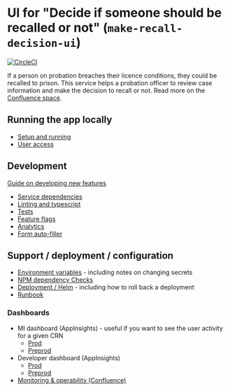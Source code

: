 # UI for "Decide if someone should be recalled or not" (`make-recall-decision-ui`)

[![CircleCI](https://dl.circleci.com/status-badge/img/gh/ministryofjustice/make-recall-decision-ui/tree/main.svg?style=svg)](https://dl.circleci.com/status-badge/redirect/gh/ministryofjustice/make-recall-decision-ui/tree/main)

If a person on probation breaches their licence conditions, they could be recalled to prison. This service helps a probation officer to review case information and make the decision to recall or not.
Read more on the [Confluence space](https://dsdmoj.atlassian.net/wiki/spaces/MRD/overview).

## Running the app locally
* [Setup and running](./docs/setup-running.md)
* [User access](./docs/user-access.md)

## Development
[Guide on developing new features](./docs/developing-new-features.md)

* [Service dependencies](./docs/service-dependencies.md)
* [Linting and typescript](./docs/lint-typescript.md)
* [Tests](./docs/tests.md)
* [Feature flags](./docs/feature-flags.md)
* [Analytics](./docs/analytics.md)
* [Form auto-filler](./docs/autofill-forms.md)

## Support / deployment / configuration
* [Environment variables](./docs/env-vars.md) - including notes on changing secrets
* [NPM dependency Checks](./docs/npm-dependency-checks.md)
* [Deployment / Helm](./docs/helm-deploy.md) - including how to roll back a deployment
* [Runbook](./RUNBOOK.md)

### Dashboards
* MI dashboard (AppInsights) - useful if you want to see the user activity for a given CRN
  * [Prod](https://portal.azure.com/#@nomsdigitechoutlook.onmicrosoft.com/dashboard/arm/subscriptions/a5ddf257-3b21-4ba9-a28c-ab30f751b383/resourcegroups/dashboards/providers/microsoft.portal/dashboards/302220ae-7f13-458d-9149-9c9b40cf6465)
  * [Preprod](https://portal.azure.com/#@nomsdigitechoutlook.onmicrosoft.com/dashboard/arm/subscriptions/a5ddf257-3b21-4ba9-a28c-ab30f751b383/resourcegroups/dashboards/providers/microsoft.portal/dashboards/302220ae-7f13-458d-9149-9c9b40cf656d)
* Developer dashboard (AppInsights)
  * [Prod](https://portal.azure.com/#@nomsdigitechoutlook.onmicrosoft.com/dashboard/arm/subscriptions/a5ddf257-3b21-4ba9-a28c-ab30f751b383/resourcegroups/dashboards/providers/microsoft.portal/dashboards/c920c355-b321-4048-8795-230b9c5a2728)
  * [Preprod](https://portal.azure.com/#@nomsdigitechoutlook.onmicrosoft.com/dashboard/arm/subscriptions/a5ddf257-3b21-4ba9-a28c-ab30f751b383/resourcegroups/dashboards/providers/microsoft.portal/dashboards/c920c355-b321-4048-8795-230b9c5a24b2)
* [Monitoring & operability (Confluence)](https://dsdmoj.atlassian.net/wiki/spaces/MRD/pages/3987210241/Monitoring+Operability)